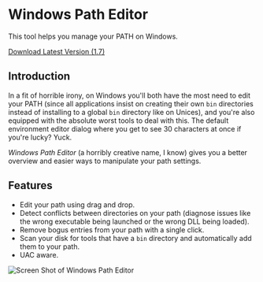 Windows Path Editor
===================

This tool helps you manage your PATH on Windows.

[Download Latest Version (1.7)](https://github.com/rix0rrr/WindowsPathEditor/releases/download/1.7/windowspatheditor-1.7.zip)

Introduction
-----------

In a fit of horrible irony, on Windows you'll both have the most need to edit
your PATH (since all applications insist on creating their own `bin`
directories instead of installing to a global `bin` directory like on Unices),
and you're also equipped with the absolute worst tools to deal with this. The
default environment editor dialog where you get to see 30 characters at once if
you're lucky? Yuck.

*Windows Path Editor* (a horribly creative name, I know) gives you a
better overview and easier ways to manipulate your path settings.

Features
-----------

- Edit your path using drag and drop.
- Detect conflicts between directories on your path (diagnose issues like the
  wrong executable being launched or the wrong DLL being loaded).
- Remove bogus entries from your path with a single click.
- Scan your disk for tools that have a `bin` directory and automatically add
  them to your path.
- UAC aware.

![Screen Shot of Windows Path Editor](https://raw.github.com/rix0rrr/WindowsPathEditor/master/screenshot.png)
